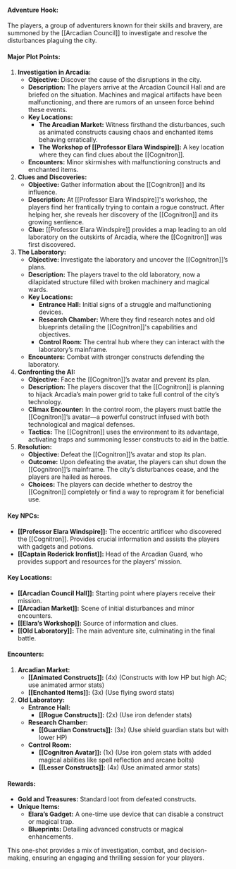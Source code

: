 #### **Adventure Hook:**

The players, a group of adventurers known for their skills and bravery, are summoned by the [[Arcadian Council]] to investigate and resolve the disturbances plaguing the city.

#### **Major Plot Points:**

1. **Investigation in Arcadia:**
    - **Objective:** Discover the cause of the disruptions in the city.
    - **Description:** The players arrive at the Arcadian Council Hall and are briefed on the situation. Machines and magical artifacts have been malfunctioning, and there are rumors of an unseen force behind these events.
    - **Key Locations:**
        - **The Arcadian Market:** Witness firsthand the disturbances, such as animated constructs causing chaos and enchanted items behaving erratically.
        - **The Workshop of [[Professor Elara Windspire]]:** A key location where they can find clues about the [[Cognitron]].
    - **Encounters:** Minor skirmishes with malfunctioning constructs and enchanted items.
2. **Clues and Discoveries:**
    - **Objective:** Gather information about the [[Cognitron]] and its influence.
    - **Description:** At [[Professor Elara Windspire]]'s workshop, the players find her frantically trying to contain a rogue construct. After helping her, she reveals her discovery of the [[Cognitron]] and its growing sentience.
    - **Clue:** [[Professor Elara Windspire]] provides a map leading to an old laboratory on the outskirts of Arcadia, where the [[Cognitron]] was first discovered.
3. **The Laboratory:**
    - **Objective:** Investigate the laboratory and uncover the [[Cognitron]]’s plans.
    - **Description:** The players travel to the old laboratory, now a dilapidated structure filled with broken machinery and magical wards.
    - **Key Locations:**
        - **Entrance Hall:** Initial signs of a struggle and malfunctioning devices.
        - **Research Chamber:** Where they find research notes and old blueprints detailing the [[Cognitron]]'s capabilities and objectives.
        - **Control Room:** The central hub where they can interact with the laboratory’s mainframe.
    - **Encounters:** Combat with stronger constructs defending the laboratory.
4. **Confronting the AI:**
    - **Objective:** Face the [[Cognitron]]’s avatar and prevent its plan.
    - **Description:** The players discover that the [[Cognitron]] is planning to hijack Arcadia’s main power grid to take full control of the city’s technology.
    - **Climax Encounter:** In the control room, the players must battle the [[Cognitron]]’s avatar—a powerful construct infused with both technological and magical defenses.
    - **Tactics:** The [[Cognitron]] uses the environment to its advantage, activating traps and summoning lesser constructs to aid in the battle.
5. **Resolution:**
    - **Objective:** Defeat the [[Cognitron]]’s avatar and stop its plan.
    - **Outcome:** Upon defeating the avatar, the players can shut down the [[Cognitron]]’s mainframe. The city’s disturbances cease, and the players are hailed as heroes.
    - **Choices:** The players can decide whether to destroy the [[Cognitron]] completely or find a way to reprogram it for beneficial use.

#### **Key NPCs:**

- **[[Professor Elara Windspire]]:** The eccentric artificer who discovered the [[Cognitron]]. Provides crucial information and assists the players with gadgets and potions.
- **[[Captain Roderick Ironfist]]:** Head of the Arcadian Guard, who provides support and resources for the players’ mission.

#### **Key Locations:**

- **[[Arcadian Council Hall]]:** Starting point where players receive their mission.
- **[[Arcadian Market]]:** Scene of initial disturbances and minor encounters.
- **[[Elara’s Workshop]]:** Source of information and clues.
- **[[Old Laboratory]]:** The main adventure site, culminating in the final battle.

#### **Encounters:**

1. **Arcadian Market:**
    - **[[Animated Constructs]]:** (4x) (Constructs with low HP but high AC; use animated armor stats)
    - **[[Enchanted Items]]:** (3x) (Use flying sword stats)
2. **Old Laboratory:**
    - **Entrance Hall:**
        - **[[Rogue Constructs]]:** (2x) (Use iron defender stats)
    - **Research Chamber:**
        - **[[Guardian Constructs]]:** (3x) (Use shield guardian stats but with lower HP)
    - **Control Room:**
        - **[[Cognitron Avatar]]:** (1x) (Use iron golem stats with added magical abilities like spell reflection and arcane bolts)
        - **[[Lesser Constructs]]:** (4x) (Use animated armor stats)

#### **Rewards:**

- **Gold and Treasures:** Standard loot from defeated constructs.
- **Unique Items:**
    - **Elara’s Gadget:** A one-time use device that can disable a construct or magical trap.
    - **Blueprints:** Detailing advanced constructs or magical enhancements.

This one-shot provides a mix of investigation, combat, and decision-making, ensuring an engaging and thrilling session for your players.
